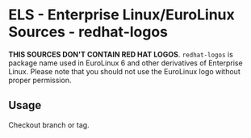 # ELS - Enterprise Linux/EuroLinux Sources - redhat-logos

**THIS SOURCES DON'T CONTAIN RED HAT LOGOS**. `redhat-logos` is package name used in EuroLinux 6 and other derivatives of Enterprise Linux. Please note that you should not use the EuroLinux logo without proper permission.

## Usage
Checkout branch or tag.
